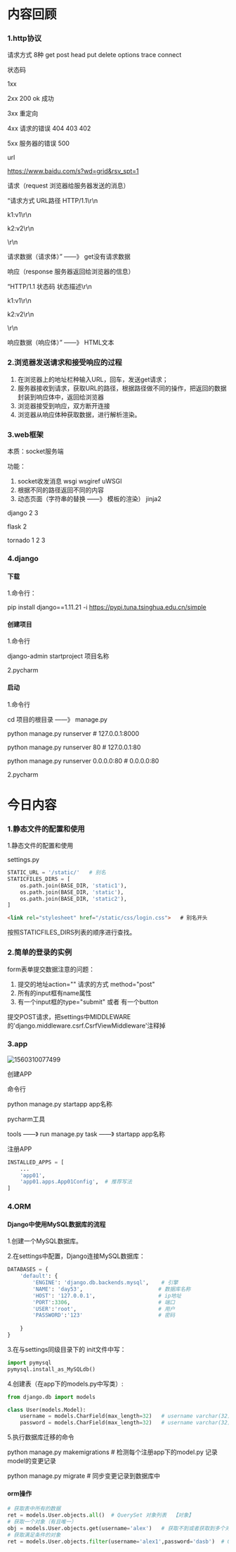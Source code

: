 # 内容回顾

### 1.http协议

请求方式 8种 get post head put delete options trace connect

状态码

1xx 

2xx  200 ok 成功 

3xx  重定向  

4xx  请求的错误   404    403   402 

5xx   服务器的错误  500 

url

https://www.baidu.com/s?wd=grid&rsv_spt=1

请求（request  浏览器给服务器发送的消息）

“请求方式 URL路径 HTTP/1.1\r\n

k1:v1\r\n

k2:v2\r\n

\r\n

请求数据（请求体）”     ——》   get没有请求数据

响应（response  服务器返回给浏览器的信息）

“HTTP/1.1 状态码 状态描述\r\n

k1:v1\r\n

k2:v2\r\n

\r\n

响应数据（响应体）”        ——》 HTML文本

### 2.浏览器发送请求和接受响应的过程

1. 在浏览器上的地址栏种输入URL，回车，发送get请求；
2. 服务器接收到请求，获取URL的路径，根据路径做不同的操作，把返回的数据封装到响应体中，返回给浏览器
3. 浏览器接受到响应，双方断开连接
4. 浏览器从响应体种获取数据，进行解析渲染。

### 3.web框架

本质：socket服务端

功能：

1. socket收发消息    wsgi   wsgiref   uWSGI
2. 根据不同的路径返回不同的内容
3. 动态页面（字符串的替换  ——》 模板的渲染）  jinja2

django 2 3 

flask 2 

tornado 1 2 3 

### 4.django

#### 下载

1.命令行：

pip install django==1.11.21 -i https://pypi.tuna.tsinghua.edu.cn/simple

#### 创建项目

1.命令行

django-admin startproject  项目名称

2.pycharm

#### 启动

1.命令行

cd 项目的根目录   ——》 manage.py

python manage.py runserver  # 127.0.0.1:8000

python manage.py runserver  80  # 127.0.0.1:80

python manage.py runserver  0.0.0.0:80 # 0.0.0.0:80

2.pycharm

# 今日内容

### 1.静态文件的配置和使用

1.静态文件的配置和使用

settings.py

```python
STATIC_URL = '/static/'   # 别名
STATICFILES_DIRS = [
    os.path.join(BASE_DIR, 'static1'),
    os.path.join(BASE_DIR, 'static'),
    os.path.join(BASE_DIR, 'static2'),
]
```

```html
<link rel="stylesheet" href="/static/css/login.css">   # 别名开头
```

按照STATICFILES_DIRS列表的顺序进行查找。

### 2.简单的登录的实例

form表单提交数据注意的问题：

1. 提交的地址action=""  请求的方式 method="post"
2.  所有的input框有name属性
3. 有一个input框的type="submit" 或者 有一个button

提交POST请求，把settings中MIDDLEWARE的'django.middleware.csrf.CsrfViewMiddleware'注释掉

### 3.app

![1560310077499](asset/1560310077499.png)

创建APP

命令行

python manage.py startapp app名称

pycharm工具

tools  ——》  run manage.py task  ——》  startapp  app名称

注册APP

```python 
INSTALLED_APPS = [
	...
    'app01',
    'app01.apps.App01Config',  # 推荐写法
]
```

### 4.ORM

#### Django中使用MySQL数据库的流程

1.创建一个MySQL数据库。

2.在settings中配置，Django连接MySQL数据库：

```python
DATABASES = {
    'default': {
        'ENGINE': 'django.db.backends.mysql',    # 引擎	
        'NAME': 'day53',						# 数据库名称
        'HOST': '127.0.0.1',					# ip地址
        'PORT':3306,							# 端口
        'USER':'root',							# 用户
        'PASSWORD':'123'						# 密码
        
    }
}
```

3.在与settings同级目录下的 init文件中写：

```python
import pymysql
pymysql.install_as_MySQLdb()
```

4.创建表（在app下的models.py中写类）:

```python
from django.db import models

class User(models.Model):
    username = models.CharField(max_length=32)   # username varchar(32)
    password = models.CharField(max_length=32)   # username varchar(32)
```

5.执行数据库迁移的命令

python manage.py makemigrations   #  检测每个注册app下的model.py   记录model的变更记录

python manage.py migrate   #  同步变更记录到数据库中

#### orm操作

```python
# 获取表中所有的数据
ret = models.User.objects.all()  # QuerySet 对象列表  【对象】
# 获取一个对象（有且唯一）
obj = models.User.objects.get(username='alex')   # 获取不到或者获取到多个对象会报错
# 获取满足条件的对象
ret = models.User.objects.filter(username='alex1',password='dasb')  # QuerySet 对象列表
```